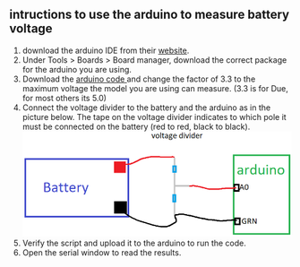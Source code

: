 ## intructions to use  the arduino to measure battery voltage

1. download the arduino IDE from their [website](https://www.arduino.cc/).
2. Under Tools > Boards > Board manager, download the correct package for the arduino you are using.
3. Download the [arduino code ](./VoltageMeter.ino)and change the factor of 3.3 to the maximum voltage the model you are using can measure. (3.3 is for Due, for most others its 5.0)
4. Connect the voltage divider to the battery and the arduino as in the picture below. The tape on the voltage divider indicates to which pole it must be connected on the battery (red to red, black to black).
![Arduino_voltage_divider](./arduino_voltage_divider.png)
5. Verify the script and upload it to the arduino to run the code.
6. Open the serial window to read the results.